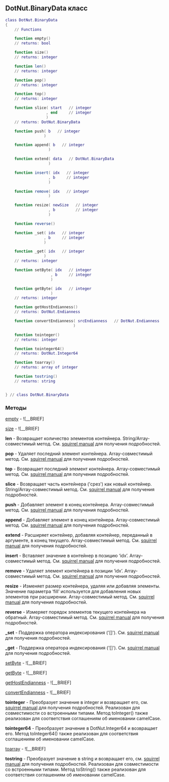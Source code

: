 ## DotNut.BinaryData класс


```lua
class DotNut.BinaryData
{
    // Functions

    function empty()
    // returns: bool

    function size()
    // returns: integer

    function len()
    // returns: integer

    function pop()
    // returns: integer

    function top()
    // returns: integer

    function slice( start   // integer
                  , end     // integer
                  )
    // returns: DotNut.BinaryData

    function push( b   // integer
                 )

    function append( b   // integer
                   )

    function extend( data   // DotNut.BinaryData
                   )

    function insert( idx   // integer
                   , b     // integer
                   )

    function remove( idx   // integer
                   )

    function resize( newSize   // integer
                   , b         // integer
                   )

    function reverse()

    function _set( idx   // integer
                 , b     // integer
                 )

    function _get( idx   // integer
                 )
    // returns: integer

    function setByte( idx   // integer
                    , b     // integer
                    )

    function getByte( idx   // integer
                    )
    // returns: integer

    function getHostEndianness()
    // returns: DotNut.Endianness

    function convertEndianness( srcEndianness   // DotNut.Endianness
                              )

    function tointeger()
    // returns: integer

    function tointeger64()
    // returns: DotNut.Integer64

    function toarray()
    // returns: array of integer

    function tostring()
    // returns: string


} // class DotNut.BinaryData
```



### Методы


[empty](../DotNut/BinaryData/empty.md) - ![__BRIEF]


[size](../DotNut/BinaryData/size.md) - ![__BRIEF]


**len** - Возвращает количество элементов контейнера. String/Array-совместимый метод. См. [squirrel manual](http://squirrel-lang.org/squirreldoc/reference/language/builtin_functions.html#array.len) для получения подробностей.


**pop** - Удаляет последний элемент контейнера. Array-совместимый метод. См. [squirrel manual](http://squirrel-lang.org/squirreldoc/reference/language/builtin_functions.html#array.pop) для получения подробностей.


**top** - Возвращает последний элемент контейнера. Array-совместимый метод. См. [squirrel manual](http://squirrel-lang.org/squirreldoc/reference/language/builtin_functions.html#array.top) для получения подробностей.


**slice** - Возвращает часть контейнера ('срез') как новый контейнер. String/Array-совместимый метод. См. [squirrel manual](http://squirrel-lang.org/squirreldoc/reference/language/builtin_functions.html#array.slice) для получения подробностей.


**push** - Добавляет элемент в конец контейнера. Array-совместимый метод. См. [squirrel manual](http://squirrel-lang.org/squirreldoc/reference/language/builtin_functions.html#array.push) для получения подробностей.


**append** - Добавляет элемент в конец контейнера. Array-совместимый метод. См. [squirrel manual](http://squirrel-lang.org/squirreldoc/reference/language/builtin_functions.html#array.append) для получения подробностей.


**extend** - Расширяет контейнер, добавляя контейнер, переданный в аргументе, в конец текущего. Array-совместимый метод. См. [squirrel manual](http://squirrel-lang.org/squirreldoc/reference/language/builtin_functions.html#array.extend) для получения подробностей.


**insert** - Вставляет значение в контейнер в позицию ‘idx’. Array-совместимый метод. См. [squirrel manual](http://squirrel-lang.org/squirreldoc/reference/language/builtin_functions.html#array.insert) для получения подробностей.


**remove** - Удаляет элемент контейнера в позиции ‘idx’. Array-совместимый метод. См. [squirrel manual](http://squirrel-lang.org/squirreldoc/reference/language/builtin_functions.html#array.remove) для получения подробностей.


**resize** - Изменяет размер контейнера, удаляя или добавляя элементы. Значение параметра ‘fill’ используется для добавления новых элементов при расширении. Array-совместимый метод. См. [squirrel manual](http://squirrel-lang.org/squirreldoc/reference/language/builtin_functions.html#array.resize) для получения подробностей.


**reverse** - Измеряет порядок элементов текущего контейнера на обратный. Array-совместимый метод. См. [squirrel manual](http://squirrel-lang.org/squirreldoc/reference/language/builtin_functions.html#array.reverse) для получения подробностей.


**_set** - Поддержка оператора индексирования ('[]'). См. [squirrel manual](http://squirrel-lang.org/squirreldoc/reference/language/metamethods.html#set) для получения подробностей.


**_get** - Поддержка оператора индексирования ('[]'). См. [squirrel manual](http://squirrel-lang.org/squirreldoc/reference/language/metamethods.html#get) для получения подробностей.


[setByte](../DotNut/BinaryData/setByte.md) - ![__BRIEF]


[getByte](../DotNut/BinaryData/getByte.md) - ![__BRIEF]


[getHostEndianness](../DotNut/BinaryData/getHostEndianness.md) - ![__BRIEF]


[convertEndianness](../DotNut/BinaryData/convertEndianness.md) - ![__BRIEF]


**tointeger** - Преобразует значение в integer и возвращает его, см. [squirrel manual](http://squirrel-lang.org/squirreldoc/reference/language/builtin_functions.html#integer) для получения подробностей. Реализован для совместимости со встроенными типами. Метод toInteger() также реализован для соответствия соглашениям об именовании camelCase.


**tointeger64** - Преобразует значение в DotNut.Integer64 и возвращает его. Метод toInteger64() также реализован для соответствия соглашениям об именовании camelCase.


[toarray](../DotNut/BinaryData/toarray.md) - ![__BRIEF]


**tostring** - Преобразует значение в string и возвращает его, см. [squirrel manual](http://squirrel-lang.org/squirreldoc/reference/language/builtin_functions.html#string) для получения подробностей. Реализован для совместимости со встроенными типами. Метод toString() также реализован для соответствия соглашениям об именовании camelCase.


